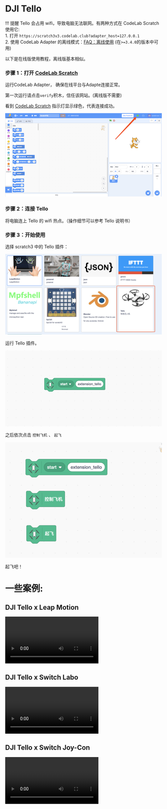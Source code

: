 # DJI Tello

<!--
可以在[插件市场](/extension_guide/extension_market/)中下载 Tello 插件。
添加注释-->

!!! 提醒
    Tello 会占用 wifi，导致电脑无法联网。有两种方式在 CodeLab Scratch 使用它:  
    1. 打开 `https://scratch3v3.codelab.club?adapter_host=127.0.0.1`  
    2. 使用 CodeLab Adapter 的离线模式：[FAQ：离线使用](/user_guide/FAQ/#_6) (在`>=3.4.0`的版本中可用)

以下是在线版使用教程，离线版基本相似。

### 步骤 1：打开 [CodeLab Scratch](https://scratch3v3.codelab.club?adapter_host=127.0.0.1)
运行CodeLab Adapter， 确保在线平台与Adapte连接正常。

第一次运行请点击`verify`积木，信任该网站。(离线版不需要)

看到 [CodeLab Scratch](https://scratch3v3.codelab.club?adapter_host=127.0.0.1) 指示灯显示绿色，代表连接成功。

![](/img/v2/codelab-scratch3.png)

<!--
下载 [CodeLab Scratch Desktop(离线版)](https://www.codelab.club/blog/2020/08/20/tools/)，并运行它。

![](../img/scratch3-home.png)
-->

### 步骤 2：连接 Tello

将电脑连上 Tello 的 wifi 热点。（操作细节可以参考 Tello 说明书）

### 步骤 3：开始使用

选择 scratch3 中的 Tello 插件：

<img width="600px" src="/img/scratch3_tello.png"/>



运行 Tello 插件。

![](/img/870f31bff87dc33c9640280c786ca483.png)

之后依次点击 `控制飞机` 、 `起飞`

<img width="600px" src="/img/46f87c6602288de4df896243fc87a3dc.png"/>

起飞吧！

# 一些案例:

## DJI Tello x Leap Motion

<video width=300px src="/video/tello_leapmotion.mp4" controls="controls"></video>

## DJI Tello x Switch Labo

<video width=300px src="/video/tello_labo.mp4" controls="controls"></video>

## DJI Tello x Switch Joy-Con

<video width=300px src="/video/tello_joy_con.mp4" controls="controls"></video>
